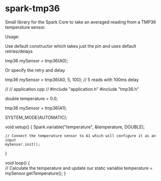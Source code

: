 # spark-tmp36
Small library for the Spark Core to take an averaged reading from a TMP36 temperature sensor.

Usage:

Use default constructor which takes just the pin and uses default retries/delays

tmp36 mySensor = tmp36(A0);

Or specify the retry and delay

tmp36 mySensor = tmp36(A0, 5, 100); // 5 reads with 100ms delay

//
// application.cpp
//
#include "application.h"
#include "tmp36.h"

double temperature = 0.0;

tmp36 mySensor = tmp36(A1);

SYSTEM_MODE(AUTOMATIC);

void setup() {
    Spark.variable("temperature", &temperature, DOUBLE);

    // Connect the temperature sensor to A1 which will configure it as an input
    mySensor.init();
}

void loop() {    
    // Calculate the temperature and update our static variable
    temperature = mySensor.getTemperature();
}
 